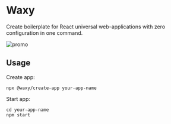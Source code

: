# Waxy
Create boilerplate for React universal web-applications with zero configuration in one command.

![promo](https://user-images.githubusercontent.com/15048992/101214188-a49ce880-368c-11eb-8fb5-0a0b59a007fc.png)

## Usage
Create app:
```
npx @waxy/create-app your-app-name
```
Start app:
```
cd your-app-name
npm start
```
